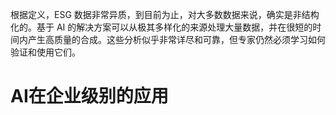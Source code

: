 根据定义，ESG 数据非常异质，到目前为止，对大多数数据来说，确实是非结构化的。基于 AI 的解决方案可以从极其多样化的来源处理大量数据，并在很短的时间内产生高质量的合成。这些分析似乎非常详尽和可靠，但专家仍然必须学习如何验证和使用它们。
# AI在企业级别的应用
